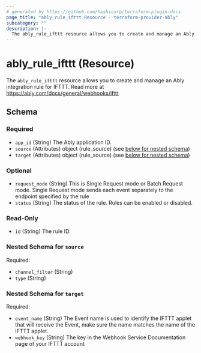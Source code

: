 ```yaml
---
# generated by https://github.com/hashicorp/terraform-plugin-docs
page_title: "ably_rule_ifttt Resource - terraform-provider-ably"
subcategory: ""
description: |-
  The ably_rule_ifttt resource allows you to create and manage an Ably integration rule for IFTTT. Read more at https://ably.com/docs/general/webhooks/ifttt
---
```


# ably_rule_ifttt (Resource)

The `ably_rule_ifttt` resource allows you to create and manage an Ably integration rule for IFTTT. Read more at https://ably.com/docs/general/webhooks/ifttt



<!-- schema generated by tfplugindocs -->
## Schema

### Required

- `app_id` (String) The Ably application ID.
- `source` (Attributes) object (rule_source) (see [below for nested schema](#nestedatt--source))
- `target` (Attributes) object (rule_source) (see [below for nested schema](#nestedatt--target))

### Optional

- `request_mode` (String) This is Single Request mode or Batch Request mode. Single Request mode sends each event separately to the endpoint specified by the rule
- `status` (String) The status of the rule. Rules can be enabled or disabled.

### Read-Only

- `id` (String) The rule ID.

<a id="nestedatt--source"></a>
### Nested Schema for `source`

Required:

- `channel_filter` (String)
- `type` (String)


<a id="nestedatt--target"></a>
### Nested Schema for `target`

Required:

- `event_name` (String) The Event name is used to identify the IFTTT applet that will receive the Event, make sure the name matches the name of the IFTTT applet.
- `webhook_key` (String) The key in the Webhook Service Documentation page of your IFTTT account


